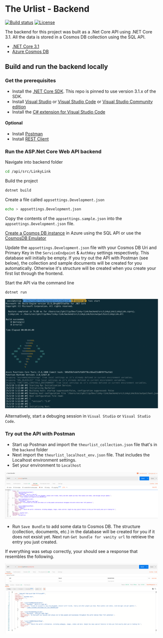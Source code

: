# The Urlist - Backend

[![Build status](https://burkeknowswords.visualstudio.com/The%20Urlist/_apis/build/status/Serverless%20Backend%20Build)](https://burkeknowswords.visualstudio.com/The%20Urlist/_build/latest?definitionId=8)
[![License](https://img.shields.io/badge/license-MIT-orange.svg)](https://raw.githubusercontent.com/the-urlist/backend-csharp/master/LICENSE)

The backend for this project was built as a .Net Core API using .NET Core 3.1. All the data is stored in a Cosmos DB collection using the SQL API.

- [.NET Core 3.1](https://dotnet.microsoft.com?WT.mc_id=theurlist-github-cephilli)
- [Azure Cosmos DB](https://azure.microsoft.com/services/cosmos-db?WT.mc_id=theurlist-github-cephilli)

## Build and run the backend locally

### Get the prerequisites

- Install the [.NET Core SDK](https://dotnet.microsoft.com/download?WT.mc_id=theurlist-github-cephilli). This repo is pinned to use version 3.1.x of the SDK.
- Install [Visual Studio](https://visualstudio.microsoft.com/) or [Visual Studio Code](https://code.visualstudio.com/?WT.mc_id=theurlist-github-cephilli) or [Visual Studio Community edition](https://visualstudio.microsoft.com/vs?WT.mc_id=theurlist-github-cephilli)
- Install the [C# extension for Visual Studio Code](https://marketplace.visualstudio.com/items?itemName=ms-vscode.csharp&WT.mc_id=theurlist-github-cephilli)

#### Optional

- Install [Postman](https://www.getpostman.com/)
- Install [REST Client](https://marketplace.visualstudio.com/items?itemName=humao.rest-client)

### Run the ASP.Net Core Web API backend

Navigate into backend folder

```bash
cd /api/src/LinkyLink
```

Build the project

```bash
dotnet build
```

Create a file called `appsettings.Development.json`

```bash
echo > appsettings.Development.json
```

Copy the contents of the `appsettings.sample.json` into the `appsettings.Development.json` file.

[Create a Cosmos DB instance](https://docs.microsoft.com/en-us/azure/cosmos-db/how-to-manage-database-account?WT.mc_id=theurlist-github-cephilli) in Azure using the SQL API or use the [CosmosDB Emulator](https://docs.microsoft.com/en-us/azure/cosmos-db/local-emulator)

Update the `appsettings.Development.json` file with your Cosmos DB Uri and Primary Key in the `ServiceEndpoint` & `AuthKey` settings respectively. This database will initially be empty. If you try out the API with Postman (see below), the collection and sample documents will be created for you automatically. Otherwise it's structure will be created when you create your first list through the frontend.

Start the API via the command line

```bash
dotnet run
```

![func start](docs/func_start.png)

Alternatively, start a debuging session in `Visual Studio` or `Visual Studio Code`.

### Try out the API with Postman

- Start up Postman and import the `theurlist_collection.json` file that's in the `backend` folder
- Next import the `theurlist_localhost_env.json` file. That includes the Localhost environment settings.
- Set your environment to `Localhost`

![postman](docs/postman_localhost.png)

- Run `Save Bundle` to add some data to Cosmos DB. The structure (collection, documents, etc.) in the database will be created for you if it does not exsist yet. Next run `Get bundle for vanity url` to retrieve the entry you just created.

If everything was setup correctly, your should see a response that resembles the following.

![postman](docs/postman_response.png)
